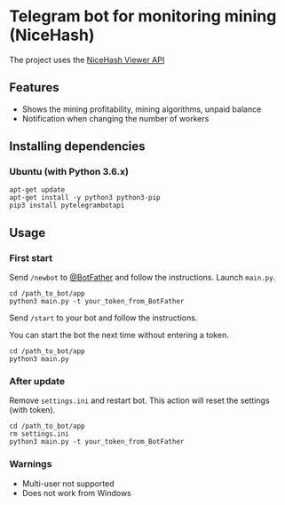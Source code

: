 # Telegram bot for monitoring mining (NiceHash)
The project uses the [NiceHash Viewer API](https://github.com/adityudhna/nicehash)

## Features
- Shows the mining profitability, mining algorithms, unpaid balance
- Notification when changing the number of workers

## Installing dependencies 
### Ubuntu (with Python 3.6.x)
```
apt-get update
apt-get install -y python3 python3-pip
pip3 install pytelegrambotapi
```

## Usage
### First start
Send ```/newbot``` to [@BotFather](https://telegram.me/BotFather) and follow the instructions.
Launch ```main.py```.
```
cd /path_to_bot/app
python3 main.py -t your_token_from_BotFather
```
Send ```/start``` to your bot and follow the instructions.

You can start the bot the next time without entering a token.
```
cd /path_to_bot/app
python3 main.py
```

### After update

Remove ```settings.ini``` and restart bot. This action will reset the settings (with token).
```
cd /path_to_bot/app
rm settings.ini
python3 main.py -t your_token_from_BotFather
```

### Warnings
- Multi-user not supported
- Does not work from Windows
